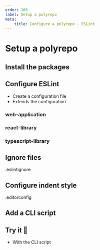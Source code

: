 ```yaml
---
order: 100
label: Setup a polyrepo
meta:
    title: Configure a polyrepo - ESLint
---
```


# Setup a polyrepo

## Install the packages

## Configure ESLint

- Create a configuration file
- Extends the configuration

### web-application

### react-library

### typescript-library

## Ignore files

.eslintignore

## Configure indent style

.editorconfig

## Add a CLI script

## Try it :rocket:

- With the CLI script
